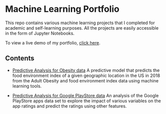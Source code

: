 # Machine Learning Portfolio

This repo contains various machine learning projects that I completed for academic and self-learning purposes. All the projects are easily accessible in the form of Jupyter Notebooks.

To view a live demo of my portfolio, [click here](https://keyuriraodeo.github.io/).

## Contents

- [Predictive Analysis for Obesity data](https://github.com/keyuriraodeo/Machine-Learning-Projects/blob/master/Obesity-Predictive-Analysis/Predictive_modeling_for_obesity_data.ipynb) A predictive model that predicts the food environment index of a given geographic location in the US in 2018 from the Adult Obesity and food environment index data using machine learning tools.

- [Predictive Analysis for Google PlayStore data](https://github.com/keyuriraodeo/Machine-Learning-Projects/blob/master/Google-Play-Store-Analysis/Google_play_store_regression.ipynb) An analysis of the Google PlayStore apps data set to explore the impact of various variables on the app ratings and predict the ratings using other features.
